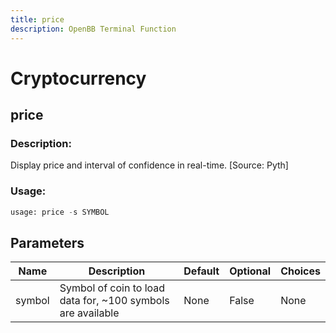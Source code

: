 ```yaml
---
title: price
description: OpenBB Terminal Function
---
```


# Cryptocurrency

## price

### Description: 

Display price and interval of confidence in real-time. [Source: Pyth]

### Usage: 
```python
usage: price -s SYMBOL
```

## Parameters

| Name | Description | Default | Optional | Choices |
| ---- | ----------- | ------- | -------- | ------- |
| symbol | Symbol of coin to load data for, ~100 symbols are available | None | False | None |


